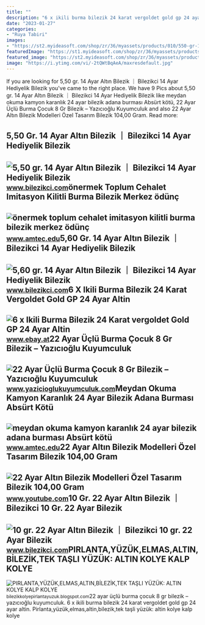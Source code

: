 ```yaml
---
title: ""
description: "6 x ikili burma bilezik 24 karat vergoldet gold gp 24 ayar altin"
date: "2023-01-27"
categories:
- "Ruya Tabiri"
images:
- "https://st2.myideasoft.com/shop/zr/36/myassets/products/010/550-gr-14-ayar-altin-bilezik-e98d4c0b622.jpg?revision=1662550408"
featuredImage: "https://st1.myideasoft.com/shop/zr/36/myassets/products/548/10-gr-22-ayar-altin-bilezik-397600.jpg?revision=1645966477"
featured_image: "https://st2.myideasoft.com/shop/zr/36/myassets/products/010/550-gr-14-ayar-altin-bilezik-e98d4c0b622.jpg?revision=1662550408"
image: "https://i.ytimg.com/vi/-2tQWtBqAeA/maxresdefault.jpg"
---
```


If you are looking for 5,50 gr. 14 Ayar Altın Bilezik ｜ Bilezikci 14 Ayar Hediyelik Bilezik you've came to the right place. We have 9 Pics about 5,50 gr. 14 Ayar Altın Bilezik ｜ Bilezikci 14 Ayar Hediyelik Bilezik like meydan okuma kamyon karanlık 24 ayar bilezik adana burması Absürt kötü, 22 Ayar Üçlü Burma Çocuk 8 Gr Bilezik – Yazıcıoğlu Kuyumculuk and also 22 Ayar Altın Bilezik Modelleri Özel Tasarım Bilezik 104,00 Gram. Read more:

5,50 Gr. 14 Ayar Altın Bilezik ｜ Bilezikci 14 Ayar Hediyelik Bilezik
--------------------------------------------------------------------

 ![5,50 gr. 14 Ayar Altın Bilezik ｜ Bilezikci 14 Ayar Hediyelik Bilezik](https://st2.myideasoft.com/shop/zr/36/myassets/products/010/550-gr-14-ayar-altin-bilezik-e98d4c0b622.jpg?revision=1662550408) <small>www.bilezikci.com</small>önermek Toplum Cehalet Imitasyon Kilitli Burma Bilezik Merkez ödünç
-------------------------------------------------------------------

 ![önermek toplum cehalet imitasyon kilitli burma bilezik merkez ödünç](https://cdn03.ciceksepeti.com/cicek/kc9602472-4/XL/22-ayar-altin-kaplama-adana-burma-imitasyon-bilezik-kc9602472-4-07ce5b4cd3df4ab782155c02cba6cd3f.jpg) <small>www.amtec.edu</small>5,60 Gr. 14 Ayar Altın Bilezik ｜ Bilezikci 14 Ayar Hediyelik Bilezik
--------------------------------------------------------------------

 ![5,60 gr. 14 Ayar Altın Bilezik ｜ Bilezikci 14 Ayar Hediyelik Bilezik](https://st3.myideasoft.com/shop/zr/36/myassets/products/011/560-gr-14-ayar-altin-bilezik-e385071e351.jpeg?revision=1662550333) <small>www.bilezikci.com</small>6 X Ikili Burma Bilezik 24 Karat Vergoldet Gold GP 24 Ayar Altin
----------------------------------------------------------------

 ![6 x Ikili Burma Bilezik 24 Karat vergoldet Gold GP 24 Ayar Altin](https://i.ebayimg.com/images/g/r3oAAMXQl6pRXv8J/s-l500.jpg) <small>www.ebay.at</small>22 Ayar Üçlü Burma Çocuk 8 Gr Bilezik – Yazıcıoğlu Kuyumculuk
-------------------------------------------------------------

 ![22 Ayar Üçlü Burma Çocuk 8 Gr Bilezik – Yazıcıoğlu Kuyumculuk](https://www.yazicioglukuyumculuk.com/wp-content/uploads/2020/06/ucluadana22-1536x1536.jpg) <small>www.yazicioglukuyumculuk.com</small>Meydan Okuma Kamyon Karanlık 24 Ayar Bilezik Adana Burması Absürt Kötü
----------------------------------------------------------------------

 ![meydan okuma kamyon karanlık 24 ayar bilezik adana burması Absürt kötü](https://productimages.hepsiburada.net/s/34/1500/10442331914290.jpg) <small>www.amtec.edu</small>22 Ayar Altın Bilezik Modelleri Özel Tasarım Bilezik 104,00 Gram
----------------------------------------------------------------

 ![22 Ayar Altın Bilezik Modelleri Özel Tasarım Bilezik 104,00 Gram](https://i.ytimg.com/vi/-2tQWtBqAeA/maxresdefault.jpg) <small>www.youtube.com</small>10 Gr. 22 Ayar Altın Bilezik ｜ Bilezikci 10 Gr. 22 Ayar Bilezik
---------------------------------------------------------------

 ![10 gr. 22 Ayar Altın Bilezik ｜ Bilezikci 10 gr. 22 Ayar Bilezik](https://st1.myideasoft.com/shop/zr/36/myassets/products/548/10-gr-22-ayar-altin-bilezik-397600.jpg?revision=1645966477) <small>www.bilezikci.com</small>PIRLANTA,YÜZÜK,ELMAS,ALTIN,BİLEZİK,TEK TAŞLI YÜZÜK: ALTIN KOLYE KALP KOLYE
--------------------------------------------------------------------------

 ![PIRLANTA,YÜZÜK,ELMAS,ALTIN,BİLEZİK,TEK TAŞLI YÜZÜK: ALTIN KOLYE KALP KOLYE](http://2.bp.blogspot.com/_PtVK4JD4_kw/TN5VP-OFqzI/AAAAAAAAA4g/9yTDMaLjpWM/s1600/Beyaz+Kalp+Kolye+2.jpg) <small>bilezikkolyepirlantayuzuk.blogspot.com</small>22 ayar üçlü burma çocuk 8 gr bilezik – yazıcıoğlu kuyumculuk. 6 x ikili burma bilezik 24 karat vergoldet gold gp 24 ayar altin. Pirlanta,yüzük,elmas,altin,bi̇lezi̇k,tek taşli yüzük: altin kolye kalp kolye
